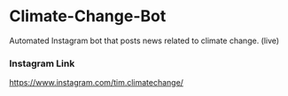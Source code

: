 # Climate-Change-Bot
Automated Instagram bot that posts news related to climate change. (live)

### Instagram Link
https://www.instagram.com/tim.climatechange/

